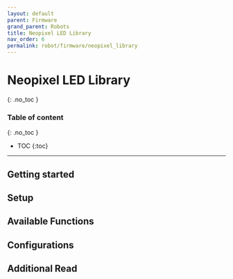 ```yaml
---
layout: default
parent: Firmware
grand_parent: Robots
title: Neopixel LED Library
nav_order: 6
permalink: robot/firmware/neopixel_library
---
```


# Neopixel LED Library
{: .no_toc }

### Table of content
{: .no_toc }
- TOC
{:toc}

----
## Getting started


## Setup


## Available Functions


##  Configurations


## Additional Read

